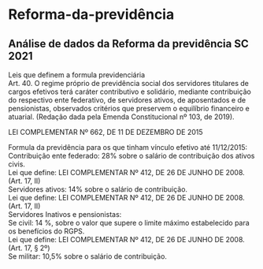 # Reforma-da-previdência
## Análise de dados da Reforma da previdência SC 2021

Leis que definem a formula previdenciária<br/>
Art. 40. O regime próprio de previdência social dos servidores titulares de cargos efetivos terá caráter contributivo e solidário, mediante contribuição do respectivo ente federativo, de servidores ativos, de aposentados e de pensionistas, observados critérios que preservem o equilíbrio financeiro e atuarial.           (Redação dada pela Emenda Constitucional nº 103, de 2019).

LEI COMPLEMENTAR Nº 662, DE 11 DE DEZEMBRO DE 2015  

Formula da previdência para os que tinham vínculo efetivo até 11/12/2015:<br/>
	Contribuição ente federado: 28% sobre o salário de contribuição dos ativos civis.<br/>
		Lei que define: LEI COMPLEMENTAR Nº 412, DE 26 DE JUNHO DE 2008. (Art. 17, II)<br/>
	Servidores ativos: 14% sobre o salário de contribuição.<br/>
Lei que define: LEI COMPLEMENTAR Nº 412, DE 26 DE JUNHO DE 2008. (Art. 17, II)<br/>
	Servidores Inativos e pensionistas:<br/>
		Se civil: 14 %, sobre o valor que supere o limite máximo estabelecido para os benefícios do RGPS.<br/>
	Lei que define: LEI COMPLEMENTAR Nº 412, DE 26 DE JUNHO DE 2008. (Art. 17, § 2º)<br/>
Se militar: 10,5% sobre o salário de contribuição.<br/>
